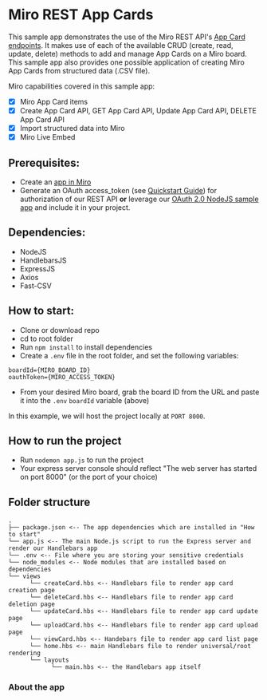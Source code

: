 # Miro REST App Cards
This sample app demonstrates the use of the Miro REST API's [App Card endpoints](https://beta.developers.miro.com/docs/app-card). It makes use of each of the available CRUD (create, read, update, delete) methods to add and manage App Cards on a Miro board. This sample app also provides one possible application of creating Miro App Cards from structured data (.CSV file).

Miro capabilities covered in this sample app:
- [x] Miro App Card items
- [x] Create App Card API, GET App Card API, Update App Card API, DELETE App Card API
- [x] Import structured data into Miro
- [x] Miro Live Embed

## Prerequisites:
- Create an [app in Miro](https://miro.com/app/settings/user-profile/apps)
- Generate an OAuth access_token (see [Quickstart Guide](https://beta.developers.miro.com/docs/build-your-first-hello-world-app-1)) for authorization of our REST API **or** leverage our [OAuth 2.0 NodeJS sample app](https://github.com/miroapp/app-examples/tree/beta/examples/oauth/node) and include it in your project.

## Dependencies:
- NodeJS
- HandlebarsJS
- ExpressJS
- Axios
- Fast-CSV

## How to start:

- Clone or download repo
- cd to root folder
- Run `npm install` to install dependencies
- Create a `.env` file in the root folder, and set the following variables:

```
boardId={MIRO_BOARD_ID}
oauthToken={MIRO_ACCESS_TOKEN}
```

- From your desired Miro board, grab the board ID from the URL and paste it into the `.env` `boardId` variable (above)

In this example, we will host the project locally at `PORT 8000`.

## How to run the project
- Run `nodemon app.js` to run the project
- Your express server console should reflect "The web server has started on port 8000" (or the port of your choice)
  
## Folder structure

```
.
├── package.json <-- The app dependencies which are installed in "How to start"
└── app.js <-- The main Node.js script to run the Express server and render our Handlebars app
└── .env <-- File where you are storing your sensitive credentials
└── node_modules <-- Node modules that are installed based on dependencies
└── views
      └── createCard.hbs <-- Handlebars file to render app card creation page
      └── deleteCard.hbs <-- Handlebars file to render app card deletion page
      └── updateCard.hbs <-- Handlebars file to render app card update page
      └── uploadCard.hbs <-- Handlebars file to render app card upload page
      └── viewCard.hbs <-- Handebars file to render app card list page
      └── home.hbs <-- main Handlebars file to render universal/root rendering
      └── layouts
            └── main.hbs <-- the Handlebars app itself
```

### About the app
